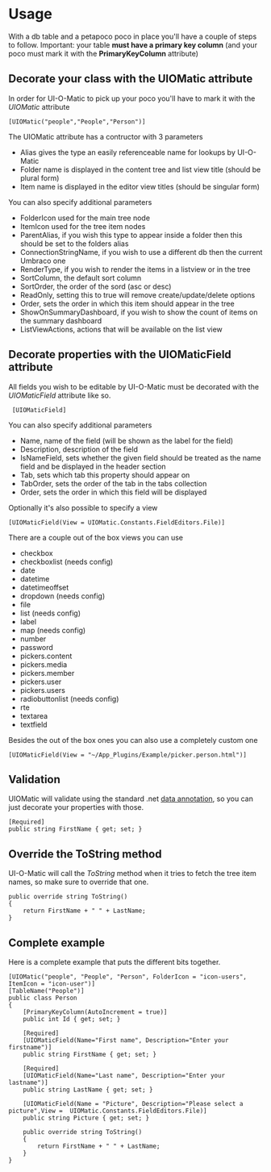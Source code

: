 # Usage #

With a db table and a petapoco poco in place you'll have a couple of steps to follow. Important: your table **must have a primary key column** (and your poco must mark it with the **PrimaryKeyColumn** attribute)


## Decorate your class with the UIOMatic attribute ##

In order for UI-O-Matic to pick up your poco you'll have to mark it with the *UIOMatic* attribute

	[UIOMatic("people","People","Person")]

The UIOMatic attribute has a contructor with 3 parameters
	
- Alias gives the type an easily referenceable name for lookups by UI-O-Matic
- Folder name is displayed in the content tree and list view title (should be plural form)
- Item name is displayed in the editor view titles (should be singular form)

You can also specify additional parameters

- FolderIcon used for the main tree node
- ItemIcon used for the tree item nodes
- ParentAlias, if you wish this type to appear inside a folder then this should be set to the folders alias
- ConnectionStringName, if you wish to use a different db then the current Umbraco one
- RenderType, if you wish to render the items in a listview or in the tree
- SortColumn, the default sort column
- SortOrder, the order of the sord (asc or desc) 
- ReadOnly, setting this to true will remove create/update/delete options
- Order, sets the order in which this item should appear in the tree
- ShowOnSummaryDashboard, if you wish to show the count of items on the summary dashboard
- ListViewActions, actions that will be available on the list view

## Decorate properties with the UIOMaticField attribute ##

All fields you wish to be editable by UI-O-Matic must be decorated with the *UIOMaticField* attribute like so.

	 [UIOMaticField]

You can also specify additional parameters

- Name, name of the field (will be shown as the label for the field)
- Description, description of the field
- IsNameField, sets whether the given field should be treated as the name field and be displayed in the header section
- Tab, sets which tab this property should appear on
- TabOrder, sets the order of the tab in the tabs collection
- Order, sets the order in which this field will be displayed

Optionally it's also possible to specify a view

	[UIOMaticField(View = UIOMatic.Constants.FieldEditors.File)]

There are a couple out of the box views you can use

- checkbox
- checkboxlist (needs config)
- date
- datetime
- datetimeoffset
- dropdown (needs config)
- file
- list (needs config)
- label
- map (needs config)
- number
- password
- pickers.content
- pickers.media
- pickers.member
- pickers.user
- pickers.users
- radiobuttonlist (needs config)
- rte
- textarea
- textfield

Besides the out of the box ones you can also use a completely custom one 

 	[UIOMaticField(View = "~/App_Plugins/Example/picker.person.html")]

## Validation ##

UIOMatic will validate using the standard .net [data annotation](https://msdn.microsoft.com/en-us/library/system.componentmodel.dataannotations(v=vs.110).aspx), so you can just decorate your properties with those.

	[Required]
    public string FirstName { get; set; }

## Override the ToString method ##

UI-O-Matic will call the *ToString* method when it tries to fetch the tree item names, so make sure to override that one.

    public override string ToString()
    {
        return FirstName + " " + LastName;
    }

## Complete example ##
Here is a complete example that puts the different bits together.

    [UIOMatic("people", "People", "Person", FolderIcon = "icon-users", ItemIcon = "icon-user")]
    [TableName("People")]
    public class Person
    {
        [PrimaryKeyColumn(AutoIncrement = true)]
        public int Id { get; set; }

		[Required]
        [UIOMaticField(Name="First name", Description="Enter your firstname")]
        public string FirstName { get; set; }

		[Required]
        [UIOMaticField(Name="Last name", Description="Enter your lastname")]
        public string LastName { get; set; }

        [UIOMaticField(Name = "Picture", Description="Please select a picture",View =  UIOMatic.Constants.FieldEditors.File)]
        public string Picture { get; set; }

        public override string ToString()
        {
            return FirstName + " " + LastName;
        }
    }



